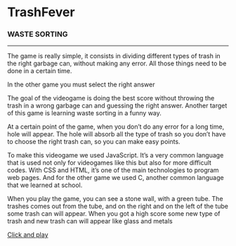 # TrashFever


### WASTE SORTING 
------


The game is really simple, it consists in dividing different types of trash in the right garbage can, without making any error. All those things need to be done in a certain time. 

In the other game you must select the right answer 

The goal of the videogame is doing the best score without throwing the trash in a wrong garbage can and guessing the right answer. Another target of this game is learning waste sorting in a funny way. 

At a certain point of the game, when you don’t do any error for a long time, hole will appear. The hole will absorb all the type of trash so you don’t have to choose the right trash can, so you can make easy points. 

To make this videogame we used JavaScript. It’s a very common language that is used not only for videogames like this but also for more difficult codes. With CSS and HTML, it’s one of the main technologies to program web pages. And for the other game we used C, another common language that we learned at school. 

When you play the game, you can see a stone wall, with a green tube. The trashes comes out from the tube, and on the right and on the left of the tube some trash can will appear. When you got a high score some new type of trash and new trash can will appear like glass and metals 

[Click and play](https://trash-fever.web.app/game/game.html)

